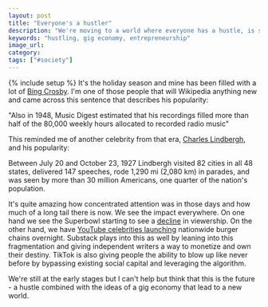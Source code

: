 ```yaml
---
layout: post
title: "Everyone's a hustler"
description: "We're moving to a world where everyone has a hustle, is self promoting, and participating in a highly fragmented world."
keywords: "hustling, gig economy, entrepreneurship"
image_url: 
category: 
tags: ["#society"]
---
```

{% include setup %}
It's the holiday season and mine has been filled with a lot of [Bing Crosby](https://en.wikipedia.org/wiki/Bing_Crosby). I'm one of those people that will Wikipedia anything new and came across this sentence that describes his popularity:

"Also in 1948, Music Digest estimated that his recordings filled more than half of the 80,000 weekly hours allocated to recorded radio music"

This reminded me of another celebrity from that era, [Charles Lindbergh](https://en.wikipedia.org/wiki/Charles_Lindbergh), and his popularity: 

Between July 20 and October 23, 1927 Lindbergh visited 82 cities in all 48 states, delivered 147 speeches, rode 1,290 mi (2,080 km) in parades, and was seen by more than 30 million Americans, one quarter of the nation's population.

It's quite amazing how concentrated attention was in those days and how much of a long tail there is now. We see the impact everywhere. On one hand we see the Superbowl starting to see a [decline](https://en.wikipedia.org/wiki/Super_Bowl_television_ratings) in viewership. On the other hand, we have [YouTube celebrities launching](https://hypebeast.com/2020/12/youtube-star-mrbeast-burger-chain-launch-announcement) nationwide burger chains overnight. Substack plays into this as well by leaning into this fragmentation and giving independent writers a way to monetize and own their destiny. TikTok is also giving people the ability to blow up like never before by bypassing existing social capital and leveraging the algorithm.

We're still at the early stages but I can't help but think that this is the future - a hustle combined with the ideas of a gig economy that lead to a new world.
